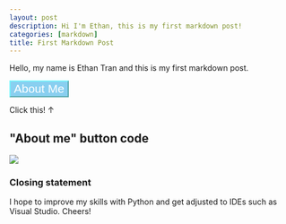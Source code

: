 ```yaml
---
layout: post
description: Hi I'm Ethan, this is my first markdown post!
categories: [markdown]
title: First Markdown Post
---
```


Hello, my name is Ethan Tran and this is my first markdown post. 
 
 <html>
 <head></head>
 <body>
        <button onclick = "aboutMe()" style = "background-color: #89CFF0; color: #FFFF; border-color: #79F6FC; font-size: 1.5em" > About Me </button>
        <p id ="test">Click this! ↑</p>
        <script>
            function aboutMe(){
                document.getElementById("test").innerHTML = "I was born and raised in San Diego. In my spare time I like to watch videos on various topics such as finance, cars, and history. I also enjoy going to the beach as well as spending time with my family and friends."; 
            } 
        </script>
            </body>
            </html>            

## "About me" button code
![](../../../../Pictures/Screenshot%202022-08-22%20130426.png)

### Closing statement
I hope to improve my skills with Python and get adjusted to IDEs such as Visual Studio. Cheers! 

